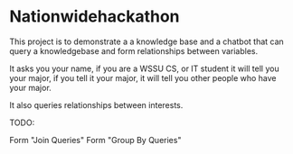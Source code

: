 # Nationwidehackathon


This project is to demonstrate a a knowledge base and a chatbot that can query a knowledgebase and form relationships between variables.

It asks you your name, if you are a WSSU CS, or IT student it will tell you your major, if you tell it your major, it will tell you other people who have your major.

It also queries relationships between interests.

TODO:

Form "Join Queries"
Form "Group By Queries"
